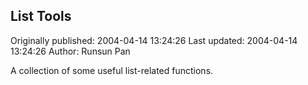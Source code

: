 ## List Tools 
Originally published: 2004-04-14 13:24:26 
Last updated: 2004-04-14 13:24:26 
Author: Runsun Pan 
 
A collection of some useful list-related functions.